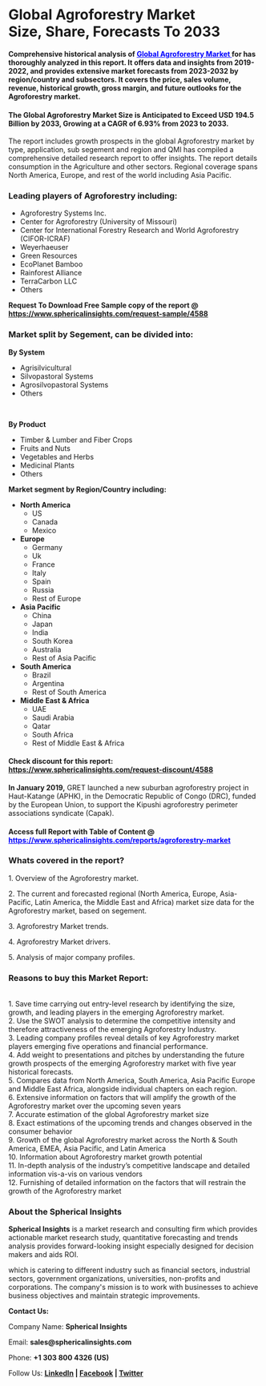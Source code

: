 <h1 class="news-post-title">Global Agroforestry Market Size,&nbsp;Share, Forecasts To 2033</h1>
<p><strong>Comprehensive historical analysis of <span style="color: #0000ff;"><a style="color: #0000ff;" href="https://www.sphericalinsights.com/reports/agroforestry-market" target="_blank">Global Agroforestry Market </a></span>for has thoroughly analyzed in this report. It offers data and insights from 2019-2022, and provides extensive market forecasts from 2023-2032 by region/country and subsectors. It covers the price, sales volume, revenue, historical growth, gross margin, and future outlooks for the Agroforestry market.</strong></p>
<h4><strong>The Global Agroforestry Market Size is Anticipated to Exceed USD 194.5 Billion by 2033, Growing at a CAGR of 6.93% from 2023 to 2033.</strong></h4>
<p>The report includes growth prospects in the global Agroforestry market by type, application, sub segement and region and QMI has compiled a comprehensive detailed research report to offer insights. The report details consumption in the Agriculture and other sectors. Regional coverage spans North America, Europe, and rest of the world including Asia Pacific.</p>
<h3><strong>Leading players of Agroforestry including:</strong></h3>
<ul>
<li>Agroforestry Systems Inc.</li>
<li>Center for Agroforestry (University of Missouri)</li>
<li>Center for International Forestry Research and World Agroforestry (CIFOR-ICRAF)</li>
<li>Weyerhaeuser</li>
<li>Green Resources</li>
<li>EcoPlanet Bamboo</li>
<li>Rainforest Alliance</li>
<li>TerraCarbon LLC</li>
<li>Others</li>
</ul>
<p><strong>Request To Download Free Sample copy of the report @ <a href="https://www.sphericalinsights.com/request-sample/4588" target="_blank">https://www.sphericalinsights.com/request-sample/4588</a></strong></p>
<h3><strong>Market split by Segement, can be divided into:</strong></h3>
<p><strong>By System</strong></p>
<ul>
<li>Agrisilvicultural</li>
<li>Silvopastoral Systems</li>
<li>Agrosilvopastoral Systems</li>
<li>Others</li>
</ul>
<p>&nbsp;</p>
<p><strong>By Product</strong></p>
<ul>
<li>Timber &amp; Lumber and Fiber Crops</li>
<li>Fruits and Nuts</li>
<li>Vegetables and Herbs</li>
<li>Medicinal Plants</li>
<li>Others</li>
</ul>
<p><strong>Market segment by Region/Country including:</strong></p>
<ul>
<li><strong>North America</strong>
<ul>
<li>US</li>
<li>Canada</li>
<li>Mexico</li>
</ul>
</li>
<li><strong>Europe</strong>
<ul>
<li>Germany</li>
<li>Uk</li>
<li>France</li>
<li>Italy</li>
<li>Spain</li>
<li>Russia</li>
<li>Rest of Europe</li>
</ul>
</li>
<li><strong>Asia Pacific</strong>
<ul>
<li>China</li>
<li>Japan</li>
<li>India</li>
<li>South Korea</li>
<li>Australia</li>
<li>Rest of Asia Pacific</li>
</ul>
</li>
<li><strong>South America</strong>
<ul>
<li>Brazil</li>
<li>Argentina</li>
<li>Rest of South America</li>
</ul>
</li>
<li><strong>Middle East &amp; Africa</strong>
<ul>
<li>UAE</li>
<li>Saudi Arabia</li>
<li>Qatar</li>
<li>South Africa</li>
<li>Rest of Middle East &amp; Africa</li>
</ul>
</li>
</ul>
<h4>Check discount for this report: <a href="https://www.sphericalinsights.com/request-discount/4588" target="_blank">https://www.sphericalinsights.com/request-discount/4588</a></h4>
<p><strong>In January 2019,</strong> GRET launched a new suburban agroforestry project in Haut-Katange (APHK), in the Democratic Republic of Congo (DRC), funded by the European Union, to support the Kipushi agroforestry perimeter associations syndicate (Capak).</p>
<h4>Access full Report with Table of Content @ <span style="color: #0000ff;"><a style="color: #0000ff;" href="https://www.sphericalinsights.com/reports/agroforestry-market" target="_blank">https://www.sphericalinsights.com/reports/agroforestry-market</a></span></h4>
<h3><strong>Whats covered in the report?</strong></h3>
<p>1. Overview of the Agroforestry market.</p>
<p>2. The current and forecasted regional (North America, Europe, Asia-Pacific, Latin America, the Middle East and Africa) market size data for the Agroforestry market, based on segement.</p>
<p>3. Agroforestry Market trends.</p>
<p>4. Agroforestry Market drivers.</p>
<p>5. Analysis of major company profiles.</p>
<h3><strong>Reasons to buy this Market Report:</strong></h3>
<p><br /> 1. Save time carrying out entry-level research by identifying the size, growth, and leading players in the emerging Agroforestry market.<br /> 2. Use the SWOT analysis to determine the competitive intensity and therefore attractiveness of the emerging Agroforestry Industry.<br /> 3. Leading company profiles reveal details of key Agroforestry market players emerging five operations and financial performance.<br /> 4. Add weight to presentations and pitches by understanding the future growth prospects of the emerging Agroforestry market with five year historical forecasts.<br /> 5. Compares data from North America, South America, Asia Pacific Europe and Middle East Africa, alongside individual chapters on each region.<br /> 6. Extensive information on factors that will amplify the growth of the Agroforestry market over the upcoming seven years<br /> 7. Accurate estimation of the global Agroforestry market size <br /> 8. Exact estimations of the upcoming trends and changes observed in the consumer behavior <br /> 9. Growth of the global Agroforestry market across the North &amp; South America, EMEA, Asia Pacific, and Latin America<br /> 10. Information about Agroforestry market growth potential<br /> 11. In-depth analysis of the industry&rsquo;s competitive landscape and detailed information vis-a-vis on various vendors<br /> 12. Furnishing of detailed information on the factors that will restrain the growth of the Agroforestry market</p>
<h3><strong>About the Spherical Insights</strong></h3>
<p><strong>Spherical Insights</strong> is a market research and consulting firm which provides actionable market research study, quantitative forecasting and trends analysis provides forward-looking insight especially designed for decision makers and aids ROI.</p>
<p>which is catering to different industry such as financial sectors, industrial sectors, government organizations, universities, non-profits and corporations. The company's mission is to work with businesses to achieve business objectives and maintain strategic improvements.</p>
<p><strong>Contact Us:</strong></p>
<p>Company Name: <strong>Spherical Insights</strong></p>
<p>Email: <strong>sales@sphericalinsights.com</strong></p>
<p>Phone: <strong>+1 303 800 4326 (US)</strong></p>
<p>Follow Us: <strong><a href="https://www.linkedin.com/company/spherical-insight/"><u>LinkedIn</u></a> | <a href="https://www.facebook.com/sphericalinsights22"><u>Facebook</u></a> | <a href="https://twitter.com/SInsights_US"><u>Twitter</u></a></strong></p>
